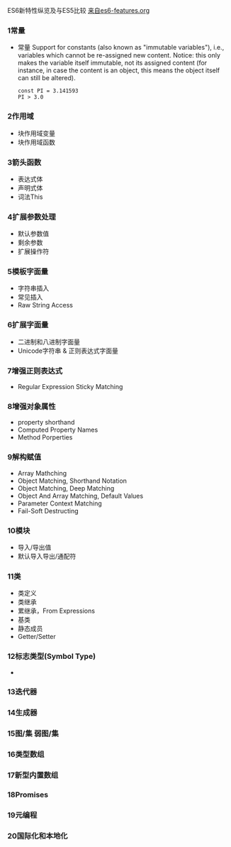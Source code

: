 ES6新特性纵览及与ES5比较
<a href='http://es6-features.org/'>来自es6-features.org<a>

### 1常量
* 常量
  Support for constants (also known as "immutable variables"), i.e., variables which cannot be re-assigned new content. Notice: this only makes the variable itself immutable, not its assigned content (for instance, in case the content is an object, this means the object itself can still be altered).
  ```
  const PI = 3.141593
  PI > 3.0
  ```
### 2作用域
* 块作用域变量
* 块作用域函数
### 3箭头函数
* 表达式体
* 声明式体
* 词法This
### 4扩展参数处理
* 默认参数值
* 剩余参数
* 扩展操作符
### 5模板字面量
* 字符串插入
* 常见插入
* Raw String Access
### 6扩展字面量
* 二进制和八进制字面量
* Unicode字符串 & 正则表达式字面量
### 7增强正则表达式
* Regular Expression Sticky Matching
### 8增强对象属性
* property shorthand
* Computed Property Names
* Method Porperties
### 9解构赋值
* Array Mathching
* Object Matching, Shorthand Notation
* Object Matching, Deep Matching
* Object And Array Matching, Default Values
* Parameter Context Matching
* Fail-Soft Destructing
### 10模块
* 导入/导出值
* 默认导入导出/通配符
### 11类
* 类定义
* 类继承
* 累继承，From Expressions
* 基类
* 静态成员
* Getter/Setter
### 12标志类型(Symbol Type)
* 
### 13迭代器
### 14生成器
### 15图/集 弱图/集
### 16类型数组
### 17新型内置数组
### 18Promises
### 19元编程
### 20国际化和本地化

